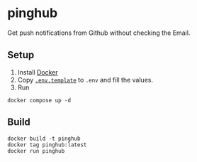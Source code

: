 # pinghub

Get push notifications from Github without checking the Email.

## Setup

1. Install [Docker](https://docs.docker.com/engine/install/debian/)
2. Copy [`.env.template`](.env.template) to `.env` and fill the values.
3. Run

```console
docker compose up -d
```

## Build

```console
docker build -t pinghub
docker tag pinghub:latest
docker run pinghub
```
